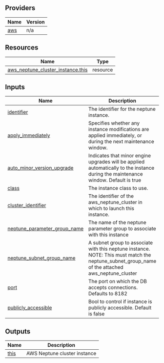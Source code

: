 <!-- BEGIN_TF_DOCS -->


## Providers

| Name | Version |
|------|---------|
| <a name="provider_aws"></a> [aws](#provider\_aws) | n/a |

## Resources

| Name | Type |
|------|------|
| [aws_neptune_cluster_instance.this](https://registry.terraform.io/providers/hashicorp/aws/latest/docs/resources/neptune_cluster_instance) | resource |

## Inputs

| Name | Description | Type | Default | Required |
|------|-------------|------|---------|:--------:|
| <a name="input_identifier"></a> [identifier](#input\_identifier) | The identifier for the neptune instance. | `string` | n/a | yes |
| <a name="input_apply_immediately"></a> [apply\_immediately](#input\_apply\_immediately) | Specifies whether any instance modifications are applied immediately, or during the next maintenance window. | `bool` | `null` | no |
| <a name="input_auto_minor_version_upgrade"></a> [auto\_minor\_version\_upgrade](#input\_auto\_minor\_version\_upgrade) | Indicates that minor engine upgrades will be applied automatically to the instance during the maintenance window. Default is true | `bool` | `null` | no |
| <a name="input_class"></a> [class](#input\_class) | The instance class to use. | `string` | `null` | no |
| <a name="input_cluster_identifier"></a> [cluster\_identifier](#input\_cluster\_identifier) | The identifier of the aws\_neptune\_cluster in which to launch this instance. | `string` | `null` | no |
| <a name="input_neptune_parameter_group_name"></a> [neptune\_parameter\_group\_name](#input\_neptune\_parameter\_group\_name) | The name of the neptune parameter group to associate with this instance | `string` | `null` | no |
| <a name="input_neptune_subnet_group_name"></a> [neptune\_subnet\_group\_name](#input\_neptune\_subnet\_group\_name) | A subnet group to associate with this neptune instance. NOTE: This must match the neptune\_subnet\_group\_name of the attached aws\_neptune\_cluster | `string` | `null` | no |
| <a name="input_port"></a> [port](#input\_port) | The port on which the DB accepts connections. Defaults to 8182 | `number` | `null` | no |
| <a name="input_publicly_accessible"></a> [publicly\_accessible](#input\_publicly\_accessible) | Bool to control if instance is publicly accessible. Default is false | `bool` | `null` | no |

## Outputs

| Name | Description |
|------|-------------|
| <a name="output_this"></a> [this](#output\_this) | AWS Neptune cluster instance |
<!-- END_TF_DOCS -->